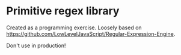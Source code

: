 # Primitive regex library

Created as a programming exercise. Loosely based on https://github.com/LowLevelJavaScript/Regular-Expression-Engine.

Don't use in production!
